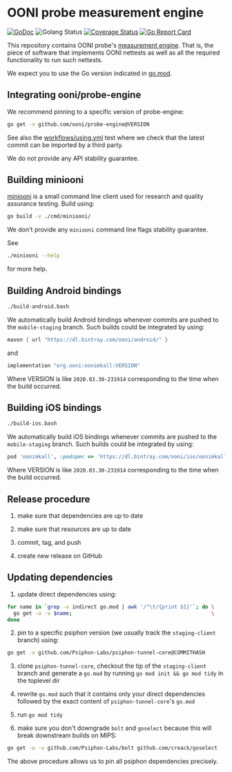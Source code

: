 # OONI probe measurement engine

[![GoDoc](https://godoc.org/github.com/ooni/probe-engine?status.svg)](https://godoc.org/github.com/ooni/probe-engine) ![Golang Status](https://github.com/ooni/probe-engine/workflows/golang/badge.svg) [![Coverage Status](https://coveralls.io/repos/github/ooni/probe-engine/badge.svg?branch=master)](https://coveralls.io/github/ooni/probe-engine?branch=master) [![Go Report Card](https://goreportcard.com/badge/github.com/ooni/probe-engine)](https://goreportcard.com/report/github.com/ooni/probe-engine)

This repository contains OONI probe's [measurement engine](
https://github.com/ooni/spec/tree/master/probe#engine). That is, the
piece of software that implements OONI nettests as well as all the
required functionality to run such nettests.

We expect you to use the Go version indicated in [go.mod](go.mod).

## Integrating ooni/probe-engine

We recommend pinning to a specific version of probe-engine:

```bash
go get -v github.com/ooni/probe-engine@VERSION
```

See also the [workflows/using.yml](.github/workflows/using.yml) test
where we check that the latest commit can be imported by a third party.

We do not provide any API stability guarantee.

## Building miniooni

[miniooni](cmd/miniooni) is a small command line client used for
research and quality assurance testing. Build using:

```bash
go build -v ./cmd/miniooni/
```

We don't provide any `miniooni` command line flags stability guarantee.

See

```bash
./miniooni --help
```

for more help.

## Building Android bindings

```bash
./build-android.bash
```

We automatically build Android bindings whenever commits are pushed to the
`mobile-staging` branch. Such builds could be integrated by using:

```Groovy
maven { url "https://dl.bintray.com/ooni/android/" }
```

and

```Groovy
implementation "org.ooni:oonimkall:VERSION"
```

Where VERSION is like `2020.03.30-231914` corresponding to the
time when the build occurred.

## Building iOS bindings

```bash
./build-ios.bash
```

We automatically build iOS bindings whenever commits are pushed to the
`mobile-staging` branch. Such builds could be integrated by using:

```ruby
pod 'oonimkall', :podspec => 'https://dl.bintray.com/ooni/ios/oonimkall-VERSION.podspec'
```

Where VERSION is like `2020.03.30-231914` corresponding to the
time when the build occurred.

## Release procedure

1. make sure that dependencies are up to date

2. make sure that resources are up to date

3. commit, tag, and push

4. create new release on GitHub

## Updating dependencies

1. update direct dependencies using:

```bash
for name in `grep -v indirect go.mod | awk '/^\t/{print $1}'`; do \
  go get -u -v $name;                                             \
done
```

2. pin to a specific psiphon version (we usually track the
`staging-client` branch) using:

```bash
go get -v github.com/Psiphon-Labs/psiphon-tunnel-core@COMMITHASH
```

3. clone `psiphon-tunnel-core`, checkout the tip of the `staging-client`
branch and generate a `go.mod` by running `go mod init && go mod tidy` in
the toplevel dir

4. rewrite `go.mod` such that it contains only your direct dependencies
followed by the exact content of `psiphon-tunnel-core`'s `go.mod`

5. run `go mod tidy`

6. make sure you don't downgrade `bolt` and `goselect` because this
will break downstream builds on MIPS:

```bash
go get -u -v github.com/Psiphon-Labs/bolt github.com/creack/goselect
```

The above procedure allows us to pin all psiphon dependencies precisely.
